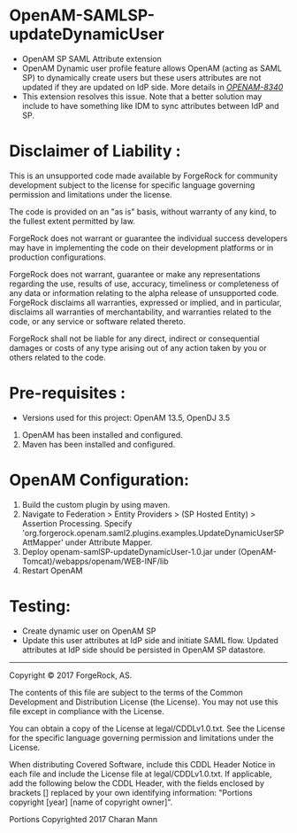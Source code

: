 # OpenAM-SAMLSP-updateDynamicUser

* OpenAM SP SAML Attribute extension  <br />
* OpenAM Dynamic user profile feature allows OpenAM (acting as SAML SP) to dynamically create users but these users attributes are not updated if they are updated on IdP side. More details in *[OPENAM-8340](https://bugster.forgerock.org/jira/browse/OPENAM-8340)* <br />
* This extension resolves this issue. Note that a better solution may include to have something like IDM to sync attributes between IdP and SP. 

Disclaimer of Liability :
=========================
This is an unsupported code made available by ForgeRock for community development subject to the license for specific
language governing permission and limitations under the license.

The code is provided on an "as is" basis, without warranty of any kind, to the fullest extent permitted by law. 

ForgeRock does not warrant or guarantee the individual success developers may have in implementing the code on their 
development platforms or in production configurations.

ForgeRock does not warrant, guarantee or make any representations regarding the use, results of use, accuracy, timeliness 
or completeness of any data or information relating to the alpha release of unsupported code. ForgeRock disclaims all 
warranties, expressed or implied, and in particular, disclaims all warranties of merchantability, and warranties related 
to the code, or any service or software related thereto.

ForgeRock shall not be liable for any direct, indirect or consequential damages or costs of any type arising out of any 
action taken by you or others related to the code.

Pre-requisites :
================
* Versions used for this project: OpenAM 13.5, OpenDJ 3.5 
1. OpenAM has been installed and configured.
2. Maven has been installed and configured.

OpenAM Configuration:
=====================
1. Build the custom plugin by using maven. 
2. Navigate to Federation > Entity Providers > (SP Hosted Entity) > Assertion Processing. Specify 'org.forgerock.openam.saml2.plugins.examples.UpdateDynamicUserSPAttMapper' under Attribute Mapper. 
3. Deploy openam-samlSP-updateDynamicUser-1.0.jar under (OpenAM-Tomcat)/webapps/openam/WEB-INF/lib
4. Restart OpenAM
  
Testing:
======== 
* Create dynamic user on OpenAM SP
* Update this user attributes at IdP side and initiate SAML flow. Updated attributes at IdP side should be persisted in OpenAM SP datastore.  


* * *

Copyright © 2017 ForgeRock, AS.

The contents of this file are subject to the terms of the Common Development and
Distribution License (the License). You may not use this file except in compliance with the
License.

You can obtain a copy of the License at legal/CDDLv1.0.txt. See the License for the
specific language governing permission and limitations under the License.

When distributing Covered Software, include this CDDL Header Notice in each file and include
the License file at legal/CDDLv1.0.txt. If applicable, add the following below the CDDL
Header, with the fields enclosed by brackets [] replaced by your own identifying
information: "Portions copyright [year] [name of copyright owner]".

Portions Copyrighted 2017 Charan Mann
